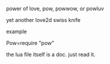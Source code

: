 power of love, pow, powwow, or powluv

yet another love2d swiss knife

example

Pow=require "pow"

the lua file itself is a doc. just read it.

